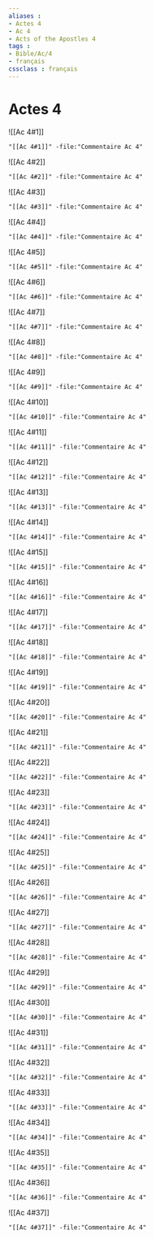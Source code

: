 ```yaml
---
aliases : 
- Actes 4
- Ac 4
- Acts of the Apostles 4
tags : 
- Bible/Ac/4
- français
cssclass : français
---
```


# Actes 4

![[Ac 4#1]]

```query
"[[Ac 4#1]]" -file:"Commentaire Ac 4"
```

![[Ac 4#2]]

```query
"[[Ac 4#2]]" -file:"Commentaire Ac 4"
```

![[Ac 4#3]]

```query
"[[Ac 4#3]]" -file:"Commentaire Ac 4"
```

![[Ac 4#4]]

```query
"[[Ac 4#4]]" -file:"Commentaire Ac 4"
```

![[Ac 4#5]]

```query
"[[Ac 4#5]]" -file:"Commentaire Ac 4"
```

![[Ac 4#6]]

```query
"[[Ac 4#6]]" -file:"Commentaire Ac 4"
```

![[Ac 4#7]]

```query
"[[Ac 4#7]]" -file:"Commentaire Ac 4"
```

![[Ac 4#8]]

```query
"[[Ac 4#8]]" -file:"Commentaire Ac 4"
```

![[Ac 4#9]]

```query
"[[Ac 4#9]]" -file:"Commentaire Ac 4"
```

![[Ac 4#10]]

```query
"[[Ac 4#10]]" -file:"Commentaire Ac 4"
```

![[Ac 4#11]]

```query
"[[Ac 4#11]]" -file:"Commentaire Ac 4"
```

![[Ac 4#12]]

```query
"[[Ac 4#12]]" -file:"Commentaire Ac 4"
```

![[Ac 4#13]]

```query
"[[Ac 4#13]]" -file:"Commentaire Ac 4"
```

![[Ac 4#14]]

```query
"[[Ac 4#14]]" -file:"Commentaire Ac 4"
```

![[Ac 4#15]]

```query
"[[Ac 4#15]]" -file:"Commentaire Ac 4"
```

![[Ac 4#16]]

```query
"[[Ac 4#16]]" -file:"Commentaire Ac 4"
```

![[Ac 4#17]]

```query
"[[Ac 4#17]]" -file:"Commentaire Ac 4"
```

![[Ac 4#18]]

```query
"[[Ac 4#18]]" -file:"Commentaire Ac 4"
```

![[Ac 4#19]]

```query
"[[Ac 4#19]]" -file:"Commentaire Ac 4"
```

![[Ac 4#20]]

```query
"[[Ac 4#20]]" -file:"Commentaire Ac 4"
```

![[Ac 4#21]]

```query
"[[Ac 4#21]]" -file:"Commentaire Ac 4"
```

![[Ac 4#22]]

```query
"[[Ac 4#22]]" -file:"Commentaire Ac 4"
```

![[Ac 4#23]]

```query
"[[Ac 4#23]]" -file:"Commentaire Ac 4"
```

![[Ac 4#24]]

```query
"[[Ac 4#24]]" -file:"Commentaire Ac 4"
```

![[Ac 4#25]]

```query
"[[Ac 4#25]]" -file:"Commentaire Ac 4"
```

![[Ac 4#26]]

```query
"[[Ac 4#26]]" -file:"Commentaire Ac 4"
```

![[Ac 4#27]]

```query
"[[Ac 4#27]]" -file:"Commentaire Ac 4"
```

![[Ac 4#28]]

```query
"[[Ac 4#28]]" -file:"Commentaire Ac 4"
```

![[Ac 4#29]]

```query
"[[Ac 4#29]]" -file:"Commentaire Ac 4"
```

![[Ac 4#30]]

```query
"[[Ac 4#30]]" -file:"Commentaire Ac 4"
```

![[Ac 4#31]]

```query
"[[Ac 4#31]]" -file:"Commentaire Ac 4"
```

![[Ac 4#32]]

```query
"[[Ac 4#32]]" -file:"Commentaire Ac 4"
```

![[Ac 4#33]]

```query
"[[Ac 4#33]]" -file:"Commentaire Ac 4"
```

![[Ac 4#34]]

```query
"[[Ac 4#34]]" -file:"Commentaire Ac 4"
```

![[Ac 4#35]]

```query
"[[Ac 4#35]]" -file:"Commentaire Ac 4"
```

![[Ac 4#36]]

```query
"[[Ac 4#36]]" -file:"Commentaire Ac 4"
```

![[Ac 4#37]]

```query
"[[Ac 4#37]]" -file:"Commentaire Ac 4"
```

